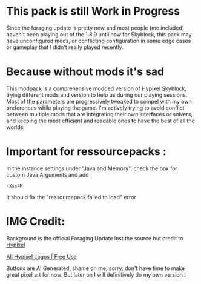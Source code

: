 # This pack is still Work in Progress
Since the foraging update is pretty new and most people (me included) haven't been playing out of the 1.8.9 until now for Skyblock, this pack may have unconfigured mods, or conflicting configuration in some edge cases or gameplay that I didn't really played recently.

# Because without mods it's sad
This modpack is a comprehensive modded version of Hypixel Skyblock, trying different mods and version to help us during our playing sessions. Most of the parameters are progressively tweaked to compel with my own preferences while playing the game.
I'm actively trying to avoid conflict between multiple mods that are integrating their own interfaces or solvers, and keeping the most efficient and readable ones to have the best of all the worlds.

# Important for ressourcepacks :
In the instance settings under "Java and Memory", check the box for custom Java Arguments and add 
```
-Xss4M
```
It should fix the "ressourcepack failed to load" error

# IMG Credit:
Background is the official Foraging Update lost the source but credit to [Hypixel](https://hypixel.net/)

[All Hypixel Logos | Free Use](https://hypixel.net/threads/all-hypixel-logos-free-use.3880669/)

Buttons are AI Generated, shame on me, sorry, don't have time to make great pixel art for now.
But later on I will definitively do my own version !
